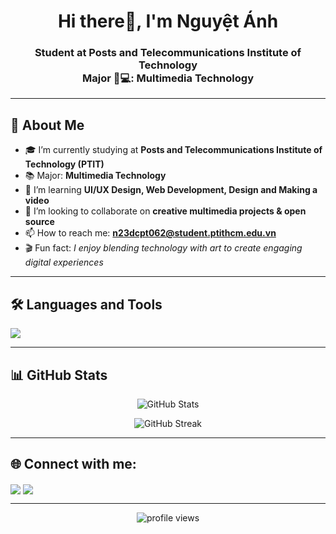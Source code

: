 <!-- Profile README -->

<h1 align="center">Hi there👋, I'm Nguyệt Ánh</h1>
<h3 align="center">Student at  Posts and Telecommunications Institute of Technology <br>
 Major 🎨💻: Multimedia Technology</h3>

---

## 🚀 About Me
- 🎓 I’m currently studying at **Posts and Telecommunications Institute of Technology (PTIT)**
- 📚 Major: **Multimedia Technology**
- 🌱 I’m learning **UI/UX Design, Web Development, Design and Making a video**
- 👯 I’m looking to collaborate on **creative multimedia projects & open source**
- 📫 How to reach me: **n23dcpt062@student.ptithcm.edu.vn**
- 🎬 Fun fact: *I enjoy blending technology with art to create engaging digital experiences*

---

## 🛠️ Languages and Tools
<p align="left">
  <img src="https://skillicons.dev/icons?i=html,css,js,react,tailwind,figma,python,java,mysql,git,github" />
</p>

---

## 📊 GitHub Stats
<p align="center">
  <img src="https://github-readme-stats.vercel.app/api?username=YOUR_USERNAME&show_icons=true&theme=tokyonight" alt="GitHub Stats" />
</p>

<p align="center">
  <img src="https://github-readme-streak-stats.herokuapp.com/?user=YOUR_USERNAME&theme=tokyonight" alt="GitHub Streak" />
</p>

---

## 🌐 Connect with me:
<p align="left">
  <a href="https://facebook.com/YOUR-FACEBOOK" target="blank"><img align="center" src="https://skillicons.dev/icons?i=facebook" /></a>
  <a href="https://instagram.com/YOUR-INSTAGRAM" target="blank"><img align="center" src="https://skillicons.dev/icons?i=instagram" /></a>
</p>

---

<p align="center">
  <img src="https://komarev.com/ghpvc/?username=YOUR_USERNAME&label=Profile%20views&color=0e75b6&style=flat" alt="profile views" />
</p>
